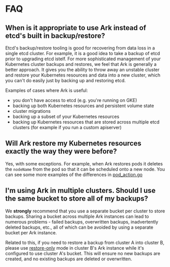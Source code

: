 # FAQ

## When is it appropriate to use Ark instead of etcd's built in backup/restore?

Etcd's backup/restore tooling is good for recovering from data loss in a single etcd cluster. For
example, it is a good idea to take a backup of etcd prior to upgrading etcd istelf. For more
sophisticated management of your Kubernetes cluster backups and restores, we feel that Ark is
generally a better approach. It gives you the ability to throw away an unstable cluster and restore
your Kubernetes resources and data into a new cluster, which you can't do easily just by backing up
and restoring etcd.

Examples of cases where Ark is useful:

* you don't have access to etcd (e.g. you're running on GKE)
* backing up both Kubernetes resources and persistent volume state
* cluster migrations
* backing up a subset of your Kubernetes resources
* backing up Kubernetes resources that are stored across multiple etcd clusters (for example if you
  run a custom apiserver)

## Will Ark restore my Kubernetes resources exactly the way they were before?

Yes, with some exceptions. For example, when Ark restores pods it deletes the `nodeName` from the
pod so that it can be scheduled onto a new node. You can see some more examples of the differences
in [pod_action.go](https://github.com/heptio/ark/blob/master/pkg/restore/pod_action.go)

## I'm using Ark in multiple clusters. Should I use the same bucket to store all of my backups?

We **strongly** recommend that you use a separate bucket per cluster to store backups. Sharing a bucket
across multiple Ark instances can lead to numerous problems - failed backups, overwritten backups,
inadvertently deleted backups, etc., all of which can be avoided by using a separate bucket per Ark
instance.

Related to this, if you need to restore a backup from cluster A into cluster B, please use [restore-only][1]
mode in cluster B's Ark instance while it's configured to use cluster A's bucket. This will ensure no 
new backups are created, and no existing backups are deleted or overwritten.

[1]: config-definition.md#main-config-parameters